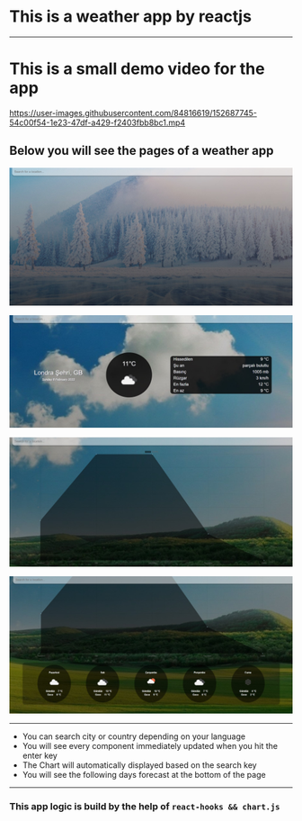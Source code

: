 # This is a weather app by reactjs
---

# This is a small demo video for the app

https://user-images.githubusercontent.com/84816619/152687745-54c00f54-1e23-47df-a429-f2403fbb8bc1.mp4

## Below you will see the pages of a weather app

![alt text](https://github.com/barisdevjs/weather-app/blob/main/src/screenshot1.jpg)

![alt text](https://github.com/barisdevjs/weather-app/blob/main/src/screenshot2.jpg)

![alt text](https://github.com/barisdevjs/weather-app/blob/main/src/screenshot3.jpg)

![alt text](https://github.com/barisdevjs/weather-app/blob/main/src/screenshot4.jpg)

---


- You can search city or country depending on your language
- You will see every component immediately updated when you hit the enter key
- The Chart will automatically displayed based on the search key
- You will see the following days forecast at the bottom of the page
---

### This app logic is build by the help of `react-hooks && chart.js`
 